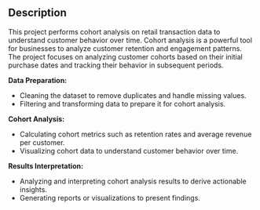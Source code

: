 ## Description

This project performs cohort analysis on retail transaction data to understand customer behavior over time. Cohort analysis is a powerful tool for businesses to analyze customer retention and engagement patterns. The project focuses on analyzing customer cohorts based on their initial purchase dates and tracking their behavior in subsequent periods.

**Data Preparation:**
- Cleaning the dataset to remove duplicates and handle missing values.
- Filtering and transforming data to prepare it for cohort analysis.

**Cohort Analysis:**
- Calculating cohort metrics such as retention rates and average revenue per customer.
- Visualizing cohort data to understand customer behavior over time.

**Results Interpretation:**
- Analyzing and interpreting cohort analysis results to derive actionable insights.
- Generating reports or visualizations to present findings.

